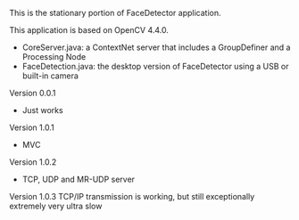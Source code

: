 This is the stationary portion of FaceDetector application.

This application is based on OpenCV 4.4.0.

- CoreServer.java: a ContextNet server that includes a GroupDefiner and a Processing Node
- FaceDetection.java: the desktop version of FaceDetector using a USB or built-in camera

Version 0.0.1
- Just works

Version 1.0.1
- MVC

Version 1.0.2
- TCP, UDP and MR-UDP server

Version 1.0.3
TCP/IP transmission is working, but still exceptionally extremely very ultra slow

